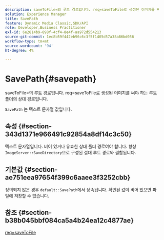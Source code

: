 ```yaml
---
description: saveToFile=의 루트 경로입니다. req=saveToFile로 생성된 이미지를 써야 하는 루트 폴더의 상대 경로입니다.
solution: Experience Manager
title: SavePath
feature: Dynamic Media Classic,SDK/API
role: Developer,Business Practitioner
exl-id: 6e2814b9-898f-4cf4-8e4f-aa972d554213
source-git-commit: 1ec8b59f442eb96c6c3f5f1405d57a38a86bd056
workflow-type: tm+mt
source-wordcount: '94'
ht-degree: 4%

---
```


# SavePath{#savepath}

saveToFile=의 루트 경로입니다. req=saveToFile로 생성된 이미지를 써야 하는 루트 폴더의 상대 경로입니다.

`SavePath` 는 텍스트 문자열 값입니다.

## 속성 {#section-343d1371e966491c92854a8df14c3c50}

텍스트 문자열입니다. 비어 있거나 유효한 상대 폴더 경로여야 합니다. 항상 `ImageServer::SaveDirectory`으로 구성된 절대 루트 경로와 결합됩니다.

## 기본값 {#section-ae751eea97654f399c6aaee3f3252cbb}

정의되지 않은 경우 `default::SavePath`에서 상속됩니다. 확인된 값이 비어 있으면 파일에 저장할 수 없습니다.

## 참조 {#section-b38b045bbf084ca5a4b24ea12c4877ae}

[req=saveToFile](../../../../../is-api/http-ref/image-serving-api-ref/c-http-protocol-reference/c-command-reference/r-req/r-req.md#reference-907cdb4a97034db7ad94695f25552e76)
